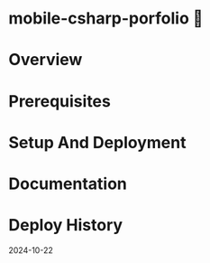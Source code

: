 # mobile-csharp-porfolio 🍮


# Overview

# Prerequisites


# Setup And Deployment



# Documentation


# Deploy History
2024-10-22

